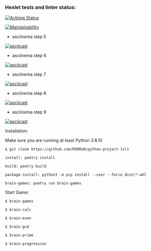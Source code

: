 ### Hexlet tests and linter status:
[![Actions Status](https://github.com/M1RRoN/python-project-lvl1/workflows/hexlet-check/badge.svg)](https://github.com/M1RRoN/python-project-lvl1/actions)

[![Maintainability](https://api.codeclimate.com/v1/badges/c5e0282f93ce616cb9fb/maintainability)](https://codeclimate.com/github/M1RRoN/python-project-lvl1/maintainability)

- asciinema step 5

[![asciicast](https://asciinema.org/a/6GDHkA1yRyBZxlfVX039zbTtd.svg)](https://asciinema.org/a/6GDHkA1yRyBZxlfVX039zbTtd)

- asciinema step 6

[![asciicast](https://asciinema.org/a/ndWaB98cEx0qPe1Pdqs5TlLof.svg)](https://asciinema.org/a/ndWaB98cEx0qPe1Pdqs5TlLof)

- asciinema step 7

[![asciicast](https://asciinema.org/a/8au4qw2cFeov6njVFT0sWKla8.svg)](https://asciinema.org/a/8au4qw2cFeov6njVFT0sWKla8)

- asciinema step 8

[![asciicast](https://asciinema.org/a/N6zrcqCztcyESpXKnJdkHdhcY.svg)](https://asciinema.org/a/N6zrcqCztcyESpXKnJdkHdhcY)

- asciinema step 9

[![asciicast](https://asciinema.org/a/4sp4kfWR10rrZP0DV4wTvtG1u.svg)](https://asciinema.org/a/4sp4kfWR10rrZP0DV4wTvtG1u)

Installation:

Make sure you are running at least Python 3.8.10

```
$ git clone https://github.com/M1RRoN/python-project-lvl1

install: poetry install

build: poetry build

package-install: python3 -m pip install --user --force dist/*.whl

brain-games: poetry run brain-games
```

Start Game:

```
$ brain-games

$ brain-calc

$ brain-even

$ brain-gcd

$ brain-prime

$ brain-progression
```
